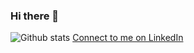 ### Hi there 👋

![Github stats](https://github-readme-stats.vercel.app/api?username=khansamad99)
[Connect to me on LinkedIn](https://www.linkedin.com/in/samadkhan99/)
<!--
**khansamad99/khansamad99** is a ✨ _special_ ✨ repository because its `README.md` (this file) appears on your GitHub profile.

Here are some ideas to get you started:

- 🔭 I’m currently working on ...
- 🌱 I’m currently learning ...
- 👯 I’m looking to collaborate on ...
- 🤔 I’m looking for help with ...
- 💬 Ask me about ...
- 📫 How to reach me: ...
- 😄 Pronouns: ...
- ⚡ Fun fact: ...
-->
